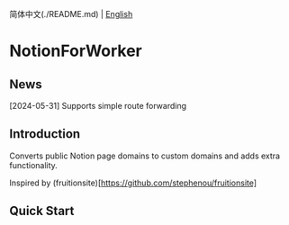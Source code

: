 简体中文(./README.md) | [English](./README_en.md)
# NotionForWorker

## News
[2024-05-31] Supports simple route forwarding

## Introduction
Converts public Notion page domains to custom domains and adds extra functionality.

Inspired by (fruitionsite)[https://github.com/stephenou/fruitionsite]

## Quick Start
